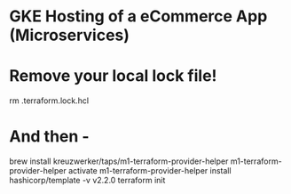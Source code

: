# GKE Hosting of a eCommerce App (Microservices)
# Remove your local lock file!
rm .terraform.lock.hcl

# And then -
brew install kreuzwerker/taps/m1-terraform-provider-helper
m1-terraform-provider-helper activate
m1-terraform-provider-helper install hashicorp/template -v v2.2.0
terraform init